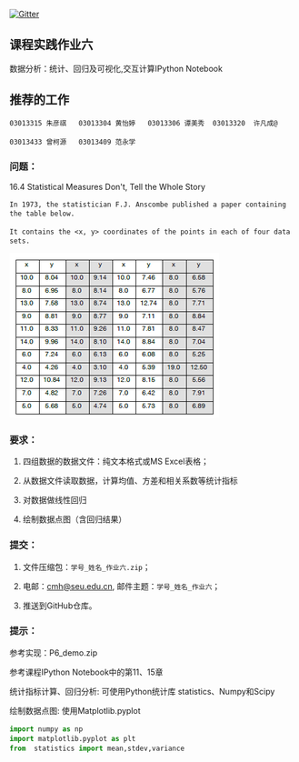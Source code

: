 [![Gitter](https://badges.gitter.im/Py03013052/Students2016.svg)](https://gitter.im/Py03013052/Students2016?utm_source=badge&utm_medium=badge&utm_campaign=pr-badge)

## 课程实践作业六

 数据分析：统计、回归及可视化,交互计算IPython Notebook  

## 推荐的工作

	03013315 朱彦祺   03013304 黄怡婷   03013306 谭美秀  03013320  许凡成@

	03013433 曾柯源   03013409 范永学

### 问题：

16.4 Statistical Measures Don't, Tell the Whole Story

    In 1973, the statistician F.J. Anscombe published a paper containing the table below.

    It contains the <x, y> coordinates of the points in each of four data sets.

 ![数据表](./table.png)

### 要求：

1. 四组数据的数据文件：纯文本格式或MS Excel表格；

2. 从数据文件读取数据，计算均值、方差和相关系数等统计指标

3. 对数据做线性回归

4. 绘制数据点图（含回归结果）

### 提交：

1. 文件压缩包：`学号_姓名_作业六.zip`；

2. 电邮：cmh@seu.edu.cn, 邮件主题：`学号_姓名_作业六`；

3. 推送到GitHub仓库。

### 提示：

参考实现：P6_demo.zip 

参考课程IPython Notebook中的第11、15章

统计指标计算、回归分析: 可使用Python统计库 statistics、Numpy和Scipy

绘制数据点图: 使用Matplotlib.pyplot 

```python
import numpy as np
import matplotlib.pyplot as plt
from  statistics import mean,stdev,variance
```
